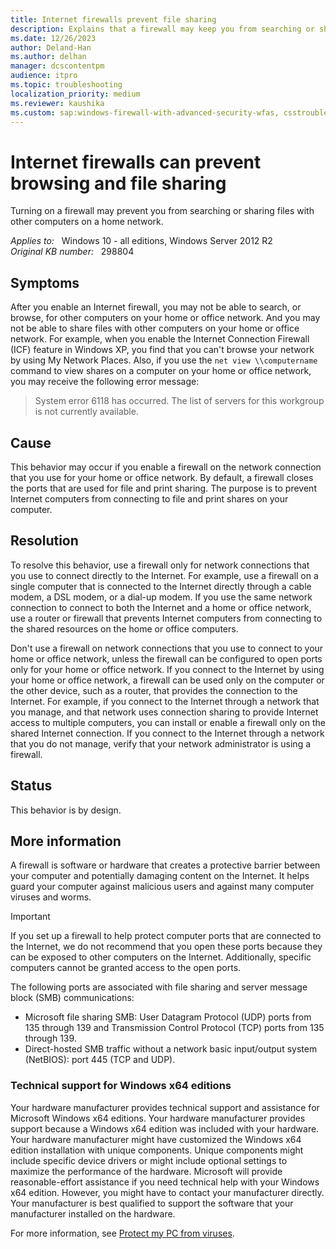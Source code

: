 ```yaml
---
title: Internet firewalls prevent file sharing
description: Explains that a firewall may keep you from searching or sharing files with other computers on a home network.
ms.date: 12/26/2023
author: Deland-Han
ms.author: delhan
manager: dcscontentpm
audience: itpro
ms.topic: troubleshooting
localization_priority: medium
ms.reviewer: kaushika
ms.custom: sap:windows-firewall-with-advanced-security-wfas, csstroubleshoot
---
```

# Internet firewalls can prevent browsing and file sharing

Turning on a firewall may prevent you from searching or sharing files with other computers on a home network.

_Applies to:_ &nbsp; Windows 10 - all editions, Windows Server 2012 R2  
_Original KB number:_ &nbsp; 298804

## Symptoms

After you enable an Internet firewall, you may not be able to search, or browse, for other computers on your home or office network. And you may not be able to share files with other computers on your home or office network. For example, when you enable the Internet Connection Firewall (ICF) feature in Windows XP, you find that you can't browse your network by using My Network Places. Also, if you use the `net view \\computername` command to view shares on a computer on your home or office network, you may receive the following error message:

> System error 6118 has occurred. The list of servers for this workgroup is not currently available.

## Cause

This behavior may occur if you enable a firewall on the network connection that you use for your home or office network. By default, a firewall closes the ports that are used for file and print sharing. The purpose is to prevent Internet computers from connecting to file and print shares on your computer.

## Resolution

To resolve this behavior, use a firewall only for network connections that you use to connect directly to the Internet. For example, use a firewall on a single computer that is connected to the Internet directly through a cable modem, a DSL modem, or a dial-up modem. If you use the same network connection to connect to both the Internet and a home or office network, use a router or firewall that prevents Internet computers from connecting to the shared resources on the home or office computers.

Don't use a firewall on network connections that you use to connect to your home or office network, unless the firewall can be configured to open ports only for your home or office network. If you connect to the Internet by using your home or office network, a firewall can be used only on the computer or the other device, such as a router, that provides the connection to the Internet. For example, if you connect to the Internet through a network that you manage, and that network uses connection sharing to provide Internet access to multiple computers, you can install or enable a firewall only on the shared Internet connection. If you connect to the Internet through a network that you do not manage, verify that your network administrator is using a firewall.

## Status

This behavior is by design.

## More information

A firewall is software or hardware that creates a protective barrier between your computer and potentially damaging content on the Internet. It helps guard your computer against malicious users and against many computer viruses and worms.

> [!IMPORTANT]
> If you set up a firewall to help protect computer ports that are connected to the Internet, we do not recommend that you open these ports because they can be exposed to other computers on the Internet. Additionally, specific computers cannot be granted access to the open ports.

The following ports are associated with file sharing and server message block (SMB) communications:

- Microsoft file sharing SMB: User Datagram Protocol (UDP) ports from 135 through 139 and Transmission Control Protocol (TCP) ports from 135 through 139.
- Direct-hosted SMB traffic without a network basic input/output system (NetBIOS): port 445 (TCP and UDP).

### Technical support for Windows x64 editions

Your hardware manufacturer provides technical support and assistance for Microsoft Windows x64 editions. Your hardware manufacturer provides support because a Windows x64 edition was included with your hardware. Your hardware manufacturer might have customized the Windows x64 edition installation with unique components. Unique components might include specific device drivers or might include optional settings to maximize the performance of the hardware. Microsoft will provide reasonable-effort assistance if you need technical help with your Windows x64 edition. However, you might have to contact your manufacturer directly. Your manufacturer is best qualified to support the software that your manufacturer installed on the hardware.

For more information, see [Protect my PC from viruses](https://support.microsoft.com/help/17228/windows-protect-my-pc-from-viruses).
